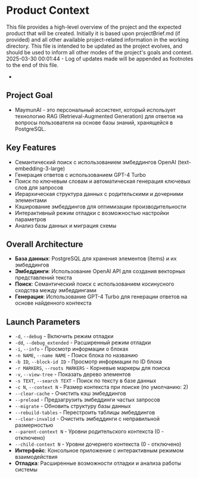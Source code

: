 # Product Context

This file provides a high-level overview of the project and the expected product that will be created. Initially it is based upon projectBrief.md (if provided) and all other available project-related information in the working directory. This file is intended to be updated as the project evolves, and should be used to inform all other modes of the project's goals and context.
2025-03-30 00:01:44 - Log of updates made will be appended as footnotes to the end of this file.

*

## Project Goal

* MaymunAI - это персональный ассистент, который использует технологию RAG (Retrieval-Augmented Generation) для ответов на вопросы пользователя на основе базы знаний, хранящейся в PostgreSQL.

## Key Features

* Семантический поиск с использованием эмбеддингов OpenAI (text-embedding-3-large)
* Генерация ответов с использованием GPT-4 Turbo
* Поиск по ключевым словам и автоматическая генерация ключевых слов для запросов
* Иерархическая структура данных с родительскими и дочерними элементами
* Кэширование эмбеддингов для оптимизации производительности
* Интерактивный режим отладки с возможностью настройки параметров
* Анализ базы данных и миграция схемы

## Overall Architecture

* **База данных**: PostgreSQL для хранения элементов (items) и их эмбеддингов
* **Эмбеддинги**: Использование OpenAI API для создания векторных представлений текста
* **Поиск**: Семантический поиск с использованием косинусного сходства между эмбеддингами
* **Генерация**: Использование GPT-4 Turbo для генерации ответов на основе найденного контекста

## Launch Parameters

* `-d`, `--debug` - Включить режим отладки
* `-dd`, `--debug_extended` - Расширенный режим отладки
* `-i`, `--info` - Просмотр информации о блоках
* `-n NAME`, `--name NAME` - Поиск блока по названию
* `-b ID`, `--block-id ID` - Просмотр информации по ID блока
* `-r MARKERS`, `--roots MARKERS` - Корневые маркеры для поиска
* `-v`, `--view-tree` - Показать дерево элементов
* `-s TEXT`, `--search TEXT` - Поиск по тексту в базе данных
* `-c N`, `--context N` - Размер контекста при поиске (по умолчанию: 2)
* `--clear-cache` - Очистить кэш эмбеддингов
* `--preload` - Предзагрузить эмбеддинги частых запросов
* `--migrate` - Обновить структуру базы данных
* `--rebuild-tables` - Перестроить таблицы эмбеддингов
* `--clear-invalid` - Очистить эмбеддинги с неправильной размерностью
* `--parent-context N` - Уровни родительского контекста (0 - отключено)
* `--child-context N` - Уровни дочернего контекста (0 - отключено)
* **Интерфейс**: Консольное приложение с интерактивным режимом взаимодействия
* **Отладка**: Расширенные возможности отладки и анализа работы системы